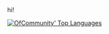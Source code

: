 hi!

[![OfCommunity' Top Languages](https://github-readme-stats.vercel.app/api/top-langs/?username=OfCommunity)](https://github.com/anuraghazra/github-readme-stats)
